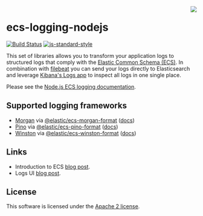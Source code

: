 <img align="right" width="auto" height="auto" src="https://www.elastic.co/static-res/images/elastic-logo-200.png">

# ecs-logging-nodejs

[![Build Status](https://apm-ci.elastic.co/buildStatus/icon?job=apm-agent-nodejs%2Fecs-logging-nodejs-mbp%2Fmain)](https://apm-ci.elastic.co/job/apm-agent-nodejs/job/ecs-logging-nodejs-mbp/job/main/)  [![js-standard-style](https://img.shields.io/badge/code%20style-standard-brightgreen.svg?style=flat)](http://standardjs.com/)

This set of libraries allows you to transform your application logs to structured logs that comply with the [Elastic Common Schema (ECS)](https://www.elastic.co/guide/en/ecs/current/ecs-reference.html).
In combination with [filebeat](https://www.elastic.co/products/beats/filebeat) you can send your logs directly to Elasticsearch and leverage [Kibana's Logs app](https://www.elastic.co/guide/en/observability/current/monitor-logs.html) to inspect all logs in one single place.

Please see the [Node.js ECS logging documentation](https://www.elastic.co/guide/en/ecs-logging/nodejs/current/intro.html).


## Supported logging frameworks

- [Morgan](https://github.com/expressjs/morgan) via [@elastic/ecs-morgan-format](./packages/ecs-morgan-format)
  ([docs](https://www.elastic.co/guide/en/ecs-logging/nodejs/current/morgan.html))
- [Pino](https://getpino.io/#/) via [@elastic/ecs-pino-format](./packages/ecs-pino-format)
  ([docs](https://www.elastic.co/guide/en/ecs-logging/nodejs/current/pino.html))
- [Winston](https://github.com/winstonjs/winston) via [@elastic/ecs-winston-format](./packages/ecs-winston-format)
  ([docs](https://www.elastic.co/guide/en/ecs-logging/nodejs/current/winston.html))

## Links

* Introduction to ECS [blog post](https://www.elastic.co/blog/introducing-the-elastic-common-schema).
* Logs UI [blog post](https://www.elastic.co/blog/infrastructure-and-logs-ui-new-ways-for-ops-to-interact-with-elasticsearch).

## License

This software is licensed under the [Apache 2 license](./LICENSE).
